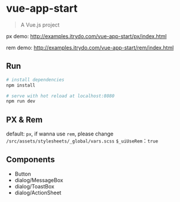 # vue-app-start

> A Vue.js project

px demo: http://examples.itrydo.com/vue-app-start/px/index.html

rem demo: http://examples.itrydo.com/vue-app-start/rem/index.html

## Run

``` bash
# install dependencies
npm install

# serve with hot reload at localhost:8080
npm run dev
```

## PX & Rem
default: `px`, if wanna use `rem`, please change `/src/assets/stylesheets/_global/vars.scss`
`$_uiUseRem`：`true`  

## Components
- Button
- dialog/MessageBox
- dialog/ToastBox
- dialog/ActionSheet
